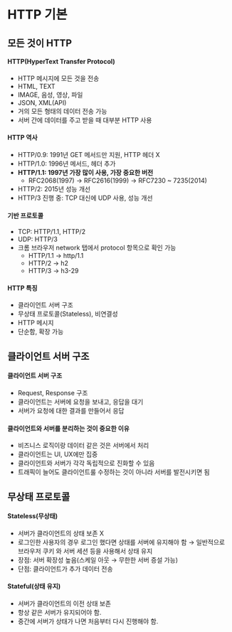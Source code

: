 # HTTP 기본

## 모든 것이 HTTP

#### HTTP(HyperText Transfer Protocol)

-   HTTP 메시지에 모든 것을 전송
-   HTML, TEXT
-   IMAGE, 음성, 영상, 파일
-   JSON, XML(API)
-   거의 모든 형태의 데이터 전송 가능
-   서버 간에 데이터를 주고 받을 때 대부분 HTTP 사용

#### HTTP 역사

-   HTTP/0.9: 1991년 GET 메서드만 지원, HTTP 헤더 X
-   HTTP/1.0: 1996년 메서드, 헤더 추가
-   **HTTP/1.1: 1997년 가장 많이 사용, 가장 중요한 버전**
    -   RFC2068(1997) → RFC2616(1999) → RFC7230 ~ 7235(2014)
-   HTTP/2: 2015년 성능 개선
-   HTTP/3 진행 중: TCP 대신에 UDP 사용, 성능 개선

#### 기반 프로토콜

-   TCP: HTTP/1.1, HTTP/2
-   UDP: HTTP/3
-   크롬 브라우저 network 탭에서 protocol 항목으로 확인 가능
    -   HTTP/1.1 → http/1.1
    -   HTTP/2 → h2
    -   HTTP/3 → h3-29

#### HTTP 특징

-   클라이언트 서버 구조
-   무상태 프로토콜(Stateless), 비연결성
-   HTTP 메시지
-   단순함, 확장 가능

## 클라이언트 서버 구조

#### 클라이언트 서버 구조

-   Request, Response 구조
-   클라이언트는 서버에 요청을 보내고, 응답을 대기
-   서버가 요청에 대한 결과를 만들어서 응답

#### 클라이언트와 서버를 분리하는 것이 중요한 이유

-   비즈니스 로직이랑 데이터 같은 것은 서버에서 처리
-   클라이언트는 UI, UX에만 집중
-   클라이언트와 서버가 각각 독립적으로 진화할 수 있음
-   트래픽이 늘어도 클라이언트룰 수정하는 것이 아니라 서버를 발전시키면 됨

## 무상태 프로토콜

#### Stateless(무상태)

-   서버가 클라이언트의 상태 보존 X
-   로그인한 사용자의 경우 로그인 했다면 상태를 서버에 유지해야 함 → 일반적으로 브라우저 쿠키 와 서버 세션 등을 사용해서 상태 유지
-   장점: 서버 확장성 높음(스케일 아웃 → 무한한 서버 증설 가능)
-   단점: 클라이언트가 추가 데이터 전송

#### Stateful(상태 유지)

-   서버가 클라이언트의 이전 상태 보존
-   항상 같은 서버가 유지되어야 함.
-   중간에 서버가 상태가 나면 처음부터 다시 진행해야 함.

